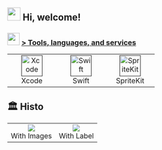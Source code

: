 <h1 align="left" id=""><h2> <img src="https://emojis.slackmojis.com/emojis/images/1588315024/8823/hyperkitty.gif?1588315024" width="30" /> Hi, welcome! </h1>


<h3> <img src="https://emojis.slackmojis.com/emojis/images/1621024394/39092/cat-roll.gif?1621024394" width="28" /> <a href=""> > Tools, languages, and services </a></h3>

<table>
  <tr>
    <td align="center" width="96">
      <a href="">
        <img src="https://developer.apple.com/assets/elements/icons/xcode-12/xcode-12-96x96_2x.png" width="48" height="48" alt="Xcode" />
      </a>
      <br>Xcode
    </td>
    <td align="center" width="96">
      <a href="">
        <img src="https://developer.apple.com/assets/elements/icons/swift/swift-96x96.png" width="48" height="48" alt="Swift" />
      </a>
      <br>Swift
    </td>
    <td align="center" width="96">
      <a href="">
        <img src="https://developer.apple.com/assets/elements/icons/spritekit/spritekit-128x128_2x.png" width="48" height="48" alt="SpriteKit" />
      </a>
      <br>SpriteKit
    </td>
  </tr>
</table>

## :classical_building: Histo
<table>
  <tr>
    <td align="center">
      <a href="#macropower-tech">
        <img src="https://i.giphy.com/media/v1.Y2lkPTc5MGI3NjExMmE4YXU2bmFnOGlreXB6YWpzeW1iOGV5aTQyZThlbWVzcDZiZXNyYiZlcD12MV9pbnRlcm5hbF9naWZfYnlfaWQmY3Q9Zw/chpAxTEjOn8MhVYb0I/giphy.gif">
      </a>
      <br>With Images
    </td>
    <td align="center">
      <a href="#macropower-tech">
        <img src="https://i.giphy.com/media/v1.Y2lkPTc5MGI3NjExZnk2dDJvcWY3enZnN21oeXBnZ3dzdjdhNXEybTFtb2h1Z2d1cGtzaCZlcD12MV9pbnRlcm5hbF9naWZfYnlfaWQmY3Q9Zw/MRES5j43QGLDbb3Im2/giphy.gif">
      </a>
      <br>With Label
    </td>
  </tr>
</table>
